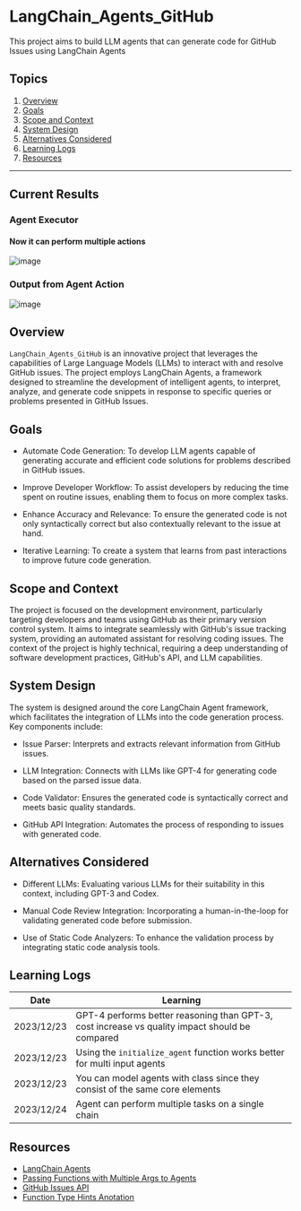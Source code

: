 # LangChain_Agents_GitHub

This project aims to build LLM agents that can generate code for GitHub Issues using LangChain Agents

## Topics

1. [Overview](#overview)
2. [Goals](#goals)
3. [Scope and Context](#scope-and-context)
4. [System Design](#system-design)
5. [Alternatives Considered](#alternatives-considered)
6. [Learning Logs](#learning-logs)
7. [Resources](#resources)

---

## Current Results

### Agent Executor

#### Now it can perform multiple actions

![image](https://github.com/kevinknights29/LangChain_Agents_GitHub/assets/74464814/f5cbe315-c252-4301-9adc-ab306684d079)

### Output from Agent Action

![image](https://github.com/kevinknights29/LangChain_Agents_GitHub/assets/74464814/a0a250e1-da1b-45a4-8fb4-f370c8e1c844)

## Overview

`LangChain_Agents_GitHub` is an innovative project that leverages the capabilities of Large Language Models (LLMs) to interact with and resolve GitHub issues.
The project employs LangChain Agents, a framework designed to streamline the development of intelligent agents, to interpret, analyze, and generate code snippets in response to specific queries or problems presented in GitHub Issues.

## Goals

- Automate Code Generation: To develop LLM agents capable of generating accurate and efficient code solutions for problems described in GitHub issues.

- Improve Developer Workflow: To assist developers by reducing the time spent on routine issues, enabling them to focus on more complex tasks.

- Enhance Accuracy and Relevance: To ensure the generated code is not only syntactically correct but also contextually relevant to the issue at hand.

- Iterative Learning: To create a system that learns from past interactions to improve future code generation.

## Scope and Context

The project is focused on the development environment, particularly targeting developers and teams using GitHub as their primary version control system.
It aims to integrate seamlessly with GitHub's issue tracking system, providing an automated assistant for resolving coding issues.
The context of the project is highly technical, requiring a deep understanding of software development practices, GitHub's API, and LLM capabilities.

## System Design

The system is designed around the core LangChain Agent framework, which facilitates the integration of LLMs into the code generation process. Key components include:

- Issue Parser: Interprets and extracts relevant information from GitHub issues.

- LLM Integration: Connects with LLMs like GPT-4 for generating code based on the parsed issue data.

- Code Validator: Ensures the generated code is syntactically correct and meets basic quality standards.

- GitHub API Integration: Automates the process of responding to issues with generated code.

## Alternatives Considered

- Different LLMs: Evaluating various LLMs for their suitability in this context, including GPT-3 and Codex.

- Manual Code Review Integration: Incorporating a human-in-the-loop for validating generated code before submission.

- Use of Static Code Analyzers: To enhance the validation process by integrating static code analysis tools.

## Learning Logs

| Date | Learning |
|------|----------|
| 2023/12/23 | GPT-4 performs better reasoning than GPT-3, cost increase vs quality impact should be compared |
| 2023/12/23 | Using the `initialize_agent` function works better for multi input agents |
| 2023/12/23 | You can model agents with class since they consist of the same core elements |
| 2023/12/24 | Agent can perform multiple tasks on a single chain |

## Resources

- [LangChain Agents](https://python.langchain.com/docs/modules/agents/)
- [Passing Functions with Multiple Args to Agents](https://python.langchain.com/docs/modules/agents/tools/multi_input_tool)
- [GitHub Issues API](https://docs.github.com/en/rest/issues/comments?apiVersion=2022-11-28)
- [Function Type Hints Anotation](https://docs.python.org/3/library/typing.html#annotating-callable-objects)
